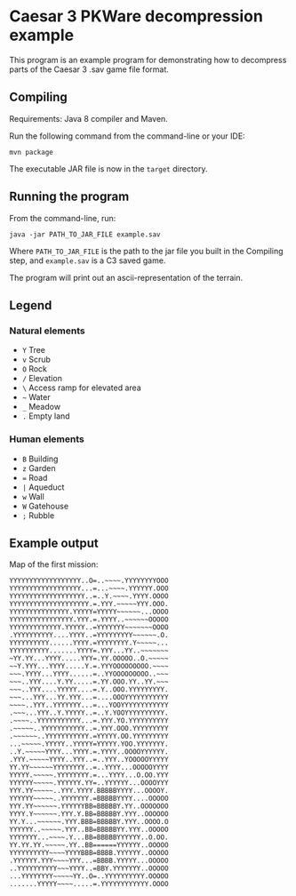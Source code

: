 # Caesar 3 PKWare decompression example

This program is an example program for demonstrating how to decompress parts of the Caesar 3 .sav game file format.

## Compiling

Requirements: Java 8 compiler and Maven.

Run the following command from the command-line or your IDE:

    mvn package

The executable JAR file is now in the `target` directory.

## Running the program

From the command-line, run:

    java -jar PATH_TO_JAR_FILE example.sav

Where `PATH_TO_JAR_FILE` is the path to the jar file you built in the Compiling step, and `example.sav` is a C3 saved game.

The program will print out an ascii-representation of the terrain.

## Legend

### Natural elements
- `Y` Tree
- `v` Scrub
- `O` Rock
- `/` Elevation
- `\` Access ramp for elevated area
- `~` Water
- `_` Meadow
- `.` Empty land

### Human elements
- `B` Building
- `z` Garden
- `=` Road
- `|` Aqueduct
- `w` Wall
- `W` Gatehouse
- `;` Rubble

## Example output

Map of the first mission:

    YYYYYYYYYYYYYYYYYY..O=..~~~~.YYYYYYYYOOO
    YYYYYYYYYYYYYYYYYY...=...~~~~.YYYYYY.OOO
    YYYYYYYYYYYYYYYYYYY..=..Y.~~~~.YYYY.OOOO
    YYYYYYYYYYYYYYYYYYYY.=.YYY.~~~~~YYY.OOO.
    YYYYYYYYYYYYYYY.YYYYY=YYYYY~~~~~~...OOOO
    YYYYYYYYYYYYYYYY.YYY.=.YYYY..~~~~~~OOOOO
    YYYYYYYYYYYYY.YYYYY..=YYYYYYY~~~~~~~OOOO
    .YYYYYYYYYY....YYYY..=YYYYYYYYY~~~~~~.O.
    YYYYYYYYYY......YYYY.=YYYYYYYY.Y~~~~~...
    YYYYYYYYYY.......YYYY=.YYY...YY..~~~~~~~
    ~YY.YY...YYYY.....YYY=.YY.OOOOO..O.~~~~~
    ~~Y.YYY...YYYY.....Y.=.YYYOOOOOOOOO.~~~~
    ~~~.YYYY...YYYY......=..YYOOOOOOOOO..~~~
    ~~~..YYY....Y.YY.....=.YY.OOO.YY..YY.~~~
    ~~~..YYY....YYYYY....=.Y..OOO.YYYYYYYYY.
    ~~~...YYY...YY.YYY...=....OOOYYYYYYYYYYY
    ~~~~..YYY..YYYYYYY...=...YOOYYYYYYYYYYYY
    .~~~...YYY..Y.YYYYY..=..Y.YOOYYYYYYYYYY.
    .~~~~..YYYYYYYYYYY...=.YYY.YO.YYYYYYYYYY
    .~~~~~..YYYYYYYYYYY..=.YYY.OOO.YYYYYYYYY
    .~~~~~~..YYYYYYYYYYY.=YYYYY.OO.YYYYYYYYY
    ...~~~~~.YYYYY..YYYYY=YYYYY.YOO.YYYYYYY.
    ..Y.~~~~~YYYY...YYYY.=.YYYY..OOOOYYYYYY.
    .YYY.~~~~~YYYY..YYY..=..YYY..YOOOOOYYYYY
    YY.YY~~~~~~YYYYYYYY..=..YYYY...OOOOOYYYY
    YYYYY.~~~~~.YYYYYYYY.=...YYYY...O.OO.YYY
    YYYYYY~~~~~.YYYYYY.YY=..YYYYYY...OOOOYYY
    YYY.YY~~~~~..YYY.YYYY.BBBBBYYYY...OOOOY.
    YYYYYY~~~~~..YYYYYYY.=BBBBBYYYY....OOOOO
    YYY.YY~~~~~~.YYYYYYBB=BBBBBY.YY..OOOOOOO
    YYYY.Y~~~~~~.YYY.Y.BB=BBBBBY.YYY..OOOOOO
    YY.Y...~~~~~~.YYY.BBB=BBBBBY.YYY..OOOO.O
    YYYYYY..~~~~~.YYY..BB=BBBBBYY.YYY..OOOOO
    YYYYYYY...~~~~.Y...BB=BBBBBYYYYYY..O.OO.
    YY.YY.YY.~~~~~.YY..BB======YYYYYY..OOOOO
    YYYYYYYYYY~~~~YYYYBBB=BBBB.YYYYYY..OOOOO
    .YYYYYY.YYY~~~~YYY...=BBBB.YYYYY...OOOOO
    ..YYYYYYYYYY~~~YYYY..=BBY.YYYYYYY..OOOOO
    ...YYYYYYYY~~~~~YY..O=..YYYYYYYYYY.OOOOO
    .......YYYYY~~~~.....=.YYYYYYYYYYYY.OOOO
